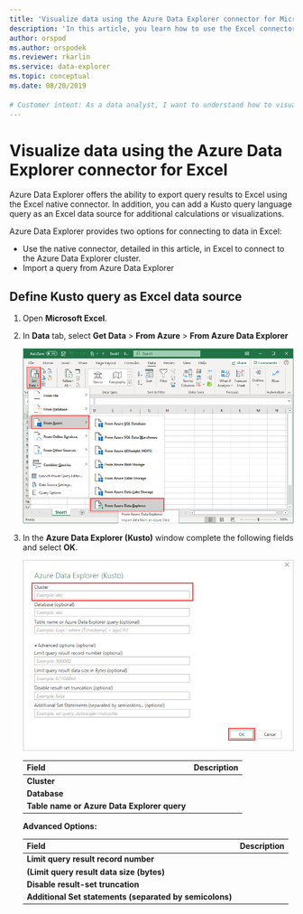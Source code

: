 ```yaml
---
title: 'Visualize data using the Azure Data Explorer connector for Microsoft Excel'
description: 'In this article, you learn how to use the Excel connector for Azure Data Explorer.'
author: orspod
ms.author: orspodek
ms.reviewer: rkarlin
ms.service: data-explorer
ms.topic: conceptual
ms.date: 08/20/2019

# Customer intent: As a data analyst, I want to understand how to visualize my Azure Data Explorer data in Excel.
---
```


# Visualize data using the Azure Data Explorer connector for Excel

Azure Data Explorer offers the ability to export query results to Excel using the Excel native connector. In addition, you can add a Kusto query language query as an Excel data source for additional calculations or visualizations.

Azure Data Explorer provides two options for connecting to data in Excel:
* Use the native connector, detailed in this article, in Excel to connect to the Azure Data Explorer cluster.
* Import a query from Azure Data Explorer

## Define Kusto query as Excel data source

1. Open **Microsoft Excel**.
1. In **Data** tab, select **Get Data** > **From Azure** > **From Azure Data Explorer**

    ![Get data from Azure Data Explorer](media/excel/get-data-from-adx.png)

1. In the **Azure Data Explorer (Kusto)** window complete the following fields and select **OK**.

    ![Azure Data Explorer (Kusto) window](media/excel/adx-connection-window.png)

    
    |Field   |Description |
    |---------|---------|
    |**Cluster**   |         |    
    |**Database**     |         |    
    |**Table name or Azure Data Explorer query**    |         | 

    
    **Advanced Options:**

     |Field   |Description |
    |---------|---------|
    |**Limit query result record number**     |         |    
    |**(Limit query result data size (bytes)**    |         |   
    |**Disable result-set truncation**    |         |      
    |**Additional Set statements (separated by semicolons)**    |         |   


